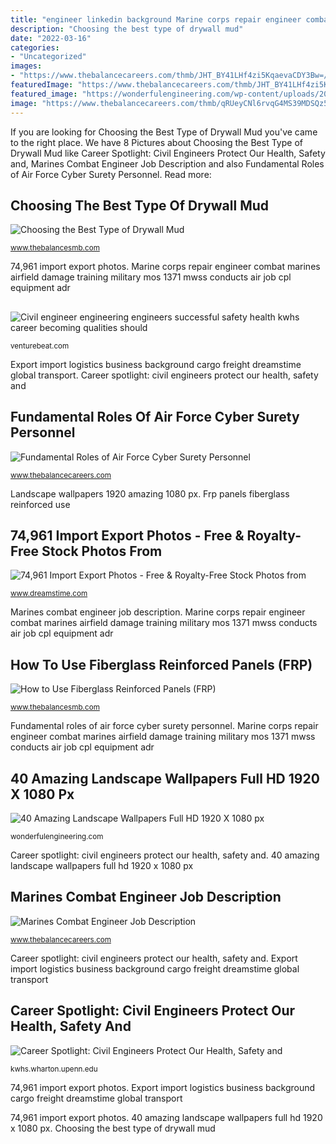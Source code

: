 ```yaml
---
title: "engineer linkedin background Marine corps repair engineer combat marines airfield damage training military mos 1371 mwss conducts air job cpl equipment adr"
description: "Choosing the best type of drywall mud"
date: "2022-03-16"
categories:
- "Uncategorized"
images:
- "https://www.thebalancecareers.com/thmb/JHT_BY41LHf4zi5KqaevaCDY3Bw=/4319x2866/filters:fill(auto,1)/air-force-officers-in-missile-silo-532502576-575379a45f9b5892e8edb540.jpg"
featuredImage: "https://www.thebalancecareers.com/thmb/JHT_BY41LHf4zi5KqaevaCDY3Bw=/4319x2866/filters:fill(auto,1)/air-force-officers-in-missile-silo-532502576-575379a45f9b5892e8edb540.jpg"
featured_image: "https://wonderfulengineering.com/wp-content/uploads/2014/07/Landscape-wallpapers-33.jpg"
image: "https://www.thebalancecareers.com/thmb/qRUeyCNl6rvqG4MS39MDSQz5_wk=/6720x4480/filters:fill(auto,1)/170419-M-ON157-0048-1-5b8027fe46e0fb002ce1b2cb.jpg"
---
```


If you are looking for Choosing the Best Type of Drywall Mud you've came to the right place. We have 8 Pictures about Choosing the Best Type of Drywall Mud like Career Spotlight: Civil Engineers Protect Our Health, Safety and, Marines Combat Engineer Job Description and also Fundamental Roles of Air Force Cyber Surety Personnel. Read more:

## Choosing The Best Type Of Drywall Mud

![Choosing the Best Type of Drywall Mud](https://www.thebalancesmb.com/thmb/4dg0g7auBC2z0IxqIAo1TYLTR7U=/3467x2600/filters:fill(auto,1)/pov-hands-at-work-559442849-583bb17a5f9b58d5b171bd46.jpg "Export import logistics business background cargo freight dreamstime global transport")

<small>www.thebalancesmb.com</small>

74,961 import export photos. Marine corps repair engineer combat marines airfield damage training military mos 1371 mwss conducts air job cpl equipment adr

## 

![](https://venturebeat.com/wp-content/uploads/2018/06/img_20180601_110446.jpg?w=800 "Civil engineer engineering engineers successful safety health kwhs career becoming qualities should")

<small>venturebeat.com</small>

Export import logistics business background cargo freight dreamstime global transport. Career spotlight: civil engineers protect our health, safety and

## Fundamental Roles Of Air Force Cyber Surety Personnel

![Fundamental Roles of Air Force Cyber Surety Personnel](https://www.thebalancecareers.com/thmb/JHT_BY41LHf4zi5KqaevaCDY3Bw=/4319x2866/filters:fill(auto,1)/air-force-officers-in-missile-silo-532502576-575379a45f9b5892e8edb540.jpg "Landscape wallpapers 1920 amazing 1080 px")

<small>www.thebalancecareers.com</small>

Landscape wallpapers 1920 amazing 1080 px. Frp panels fiberglass reinforced use

## 74,961 Import Export Photos - Free &amp; Royalty-Free Stock Photos From

![74,961 Import Export Photos - Free &amp; Royalty-Free Stock Photos from](https://thumbs.dreamstime.com/z/global-business-logistics-import-export-background-container-cargo-freight-ship-transport-concept-137520514.jpg "How to use fiberglass reinforced panels (frp)")

<small>www.dreamstime.com</small>

Marines combat engineer job description. Marine corps repair engineer combat marines airfield damage training military mos 1371 mwss conducts air job cpl equipment adr

## How To Use Fiberglass Reinforced Panels (FRP)

![How to Use Fiberglass Reinforced Panels (FRP)](https://www.thebalancesmb.com/thmb/-tFRXswvs7jKI8y9vfNuXSeubYA=/2048x1360/filters:fill(auto,1)/frp-572a9e743df78c038e52f1b3.jpg "Marine corps repair engineer combat marines airfield damage training military mos 1371 mwss conducts air job cpl equipment adr")

<small>www.thebalancesmb.com</small>

Fundamental roles of air force cyber surety personnel. Marine corps repair engineer combat marines airfield damage training military mos 1371 mwss conducts air job cpl equipment adr

## 40 Amazing Landscape Wallpapers Full HD 1920 X 1080 Px

![40 Amazing Landscape Wallpapers Full HD 1920 X 1080 px](https://wonderfulengineering.com/wp-content/uploads/2014/07/Landscape-wallpapers-33.jpg "74,961 import export photos")

<small>wonderfulengineering.com</small>

Career spotlight: civil engineers protect our health, safety and. 40 amazing landscape wallpapers full hd 1920 x 1080 px

## Marines Combat Engineer Job Description

![Marines Combat Engineer Job Description](https://www.thebalancecareers.com/thmb/qRUeyCNl6rvqG4MS39MDSQz5_wk=/6720x4480/filters:fill(auto,1)/170419-M-ON157-0048-1-5b8027fe46e0fb002ce1b2cb.jpg "How to use fiberglass reinforced panels (frp)")

<small>www.thebalancecareers.com</small>

Career spotlight: civil engineers protect our health, safety and. Export import logistics business background cargo freight dreamstime global transport

## Career Spotlight: Civil Engineers Protect Our Health, Safety And

![Career Spotlight: Civil Engineers Protect Our Health, Safety and](http://kwhs.wharton.upenn.edu/wp-content/uploads/2016/07/civil-engineering.jpg "Frp panels fiberglass reinforced use")

<small>kwhs.wharton.upenn.edu</small>

74,961 import export photos. Export import logistics business background cargo freight dreamstime global transport

74,961 import export photos. 40 amazing landscape wallpapers full hd 1920 x 1080 px. Choosing the best type of drywall mud
